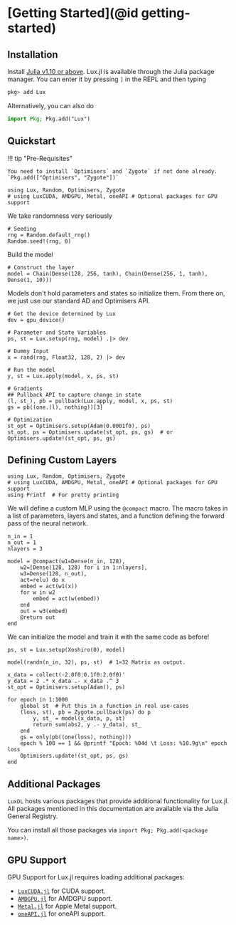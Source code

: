 # [Getting Started](@id getting-started)

## Installation

Install [Julia v1.10 or above](https://julialang.org/downloads/). Lux.jl is available
through the Julia package manager. You can enter it by pressing `]` in the REPL and then
typing

```julia
pkg> add Lux
```

Alternatively, you can also do

```julia
import Pkg; Pkg.add("Lux")
```

## Quickstart

!!! tip "Pre-Requisites"

    You need to install `Optimisers` and `Zygote` if not done already.
    `Pkg.add(["Optimisers", "Zygote"])`

```@example quickstart
using Lux, Random, Optimisers, Zygote
# using LuxCUDA, AMDGPU, Metal, oneAPI # Optional packages for GPU support
```

We take randomness very seriously

```@example quickstart
# Seeding
rng = Random.default_rng()
Random.seed!(rng, 0)
```

Build the model

```@example quickstart
# Construct the layer
model = Chain(Dense(128, 256, tanh), Chain(Dense(256, 1, tanh), Dense(1, 10)))
```

Models don't hold parameters and states so initialize them. From there on, we just use our
standard AD and Optimisers API.

```@example quickstart
# Get the device determined by Lux
dev = gpu_device()

# Parameter and State Variables
ps, st = Lux.setup(rng, model) .|> dev

# Dummy Input
x = rand(rng, Float32, 128, 2) |> dev

# Run the model
y, st = Lux.apply(model, x, ps, st)

# Gradients
## Pullback API to capture change in state
(l, st_), pb = pullback(Lux.apply, model, x, ps, st)
gs = pb((one.(l), nothing))[3]

# Optimization
st_opt = Optimisers.setup(Adam(0.0001f0), ps)
st_opt, ps = Optimisers.update(st_opt, ps, gs)  # or Optimisers.update!(st_opt, ps, gs)
```

## Defining Custom Layers

```@example custom_compact
using Lux, Random, Optimisers, Zygote
# using LuxCUDA, AMDGPU, Metal, oneAPI # Optional packages for GPU support
using Printf  # For pretty printing
```

We will define a custom MLP using the `@compact` macro. The macro takes in a list of
parameters, layers and states, and a function defining the forward pass of the neural
network.

```@example custom_compact
n_in = 1
n_out = 1
nlayers = 3

model = @compact(w1=Dense(n_in, 128),
    w2=[Dense(128, 128) for i in 1:nlayers],
    w3=Dense(128, n_out),
    act=relu) do x
    embed = act(w1(x))
    for w in w2
        embed = act(w(embed))
    end
    out = w3(embed)
    @return out
end
```

We can initialize the model and train it with the same code as before!

```@example custom_compact
ps, st = Lux.setup(Xoshiro(0), model)

model(randn(n_in, 32), ps, st)  # 1×32 Matrix as output.

x_data = collect(-2.0f0:0.1f0:2.0f0)'
y_data = 2 .* x_data .- x_data .^ 3
st_opt = Optimisers.setup(Adam(), ps)

for epoch in 1:1000
    global st  # Put this in a function in real use-cases
    (loss, st), pb = Zygote.pullback(ps) do p
        y, st_ = model(x_data, p, st)
        return sum(abs2, y .- y_data), st_
    end
    gs = only(pb((one(loss), nothing)))
    epoch % 100 == 1 && @printf "Epoch: %04d \t Loss: %10.9g\n" epoch loss
    Optimisers.update!(st_opt, ps, gs)
end
```

## Additional Packages

`LuxDL` hosts various packages that provide additional functionality for Lux.jl. All
packages mentioned in this documentation are available via the Julia General Registry.

You can install all those packages via `import Pkg; Pkg.add(<package name>)`.

## GPU Support

GPU Support for Lux.jl requires loading additional packages:

* [`LuxCUDA.jl`](https://github.com/LuxDL/LuxCUDA.jl) for CUDA support.
* [`AMDGPU.jl`](https://github.com/JuliaGPU/AMDGPU.jl) for AMDGPU support.
* [`Metal.jl`](https://github.com/JuliaGPU/Metal.jl) for Apple Metal support.
* [`oneAPI.jl`](https://github.com/JuliaGPU/oneAPI.jl) for oneAPI support.
